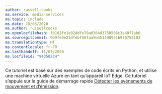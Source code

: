 ```yaml
---
author: russell-cooks
ms.service: media-services
ms.topic: include
ms.date: 10/05/2020
ms.author: russellcooks
ms.openlocfilehash: fb162fe1e92ddfe70a0364d3750566c3a48f7ab6
ms.sourcegitcommit: 0b9fe9e23dfebf60faa9b451498951b970758103
ms.translationtype: HT
ms.contentlocale: fr-FR
ms.lasthandoff: 11/07/2020
ms.locfileid: "94358224"
---
```

Ce tutoriel est basé sur des exemples de code écrits en Python, et utilise une machine virtuelle Azure en tant qu’appareil IoT Edge. Ce tutoriel s’appuie sur le guide de démarrage rapide [Détecter les événements de mouvement et d’émission](../../../detect-motion-emit-events-quickstart.md).
